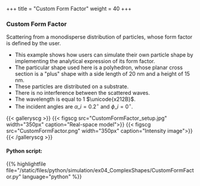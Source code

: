 +++
title = "Custom Form Factor"
weight = 40
+++

### Custom Form Factor

Scattering from a monodisperse distribution of particles, whose form factor is defined by the user.

* This example shows how users can simulate their own particle shape by implementing the analytical expression of its form factor.
* The particular shape used here is a polyhedron, whose planar cross section is a "plus" shape with a side length of $20$ nm and a height of $15$ nm.
* These particles are distributed on a substrate.
* There is no interference between the scattered waves.
* The wavelength is equal to $1$ $\unicode{x212B}$.
* The incident angles are $\alpha\_i = 0.2 ^{\circ}$ and $\phi\_i = 0^{\circ}$.


{{< galleryscg >}}
{{< figscg src="CustomFormFactor_setup.jpg" width="350px" caption="Real-space model">}}
{{< figscg src="CustomFormFactor.png" width="350px" caption="Intensity image">}}
{{< /galleryscg >}}

#### Python script:
{{% highlightfile file="/static/files/python/simulation/ex04_ComplexShapes/CustomFormFactor.py" language="python" %}}

